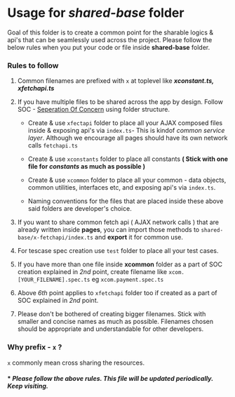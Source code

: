 
# Usage for *shared-base* folder

Goal of this folder is to create a common point for the sharable logics & api's that can be seamlessly used across the project. Please follow the below rules when you put your code or file inside **shared-base** folder.

  

### Rules to follow

  

1. Common filenames are prefixed with `x` at toplevel like ***xconstant.ts, xfetchapi.ts***

2. If you have multiple files to be shared across the app by design. Follow SOC - [Seperation Of Concern](https://en.wikipedia.org/wiki/Separation_of_concerns) using folder structure.

    - Create & use `xfectapi` folder to place all your AJAX composed files inside & exposing api's via `index.ts`- This is kindof *common service layer*. Although we encourage all pages should have its own network calls `fetchapi.ts`

    - Create & use `xconstants` folder to place all constants **( Stick with one file for *constants* as much as possible )**

    - Create & use `xcommon` folder to place all your common - data objects, common utilities, interfaces etc, and exposing api's via `index.ts`.

    - Naming conventions for the files that are placed inside these above said folders are developer's choice.

3. If you want to share common fetch api ( AJAX network calls ) that are already written inside **pages**, you can import those methods to `shared-base/x-fetchapi/index.ts` and **export** it for common use.
4. For tescase spec creation use `test` folder to place all your test cases.
5. If you have more than one file inside **xcommon** folder as a part of SOC creation explained in *2nd* point, create filename like `xcom.[YOUR_FILENAME].spec.ts` eg `xcom.payment.spec.ts`
6. Above *6th* point applies to `xfetchapi` folder too if created as a part of SOC explained in *2nd* point.
7. Please don't be bothered of creating bigger filenames. Stick with smaller and concise names as much as possible. Filenames chosen should be appropriate and understandable for other developers.

  
  

### Why prefix - `x` ?

  

`x` commonly mean cross sharing the resources.

  

#### * ***Please follow the above rules. This file will be updated periodically. Keep visiting.***
